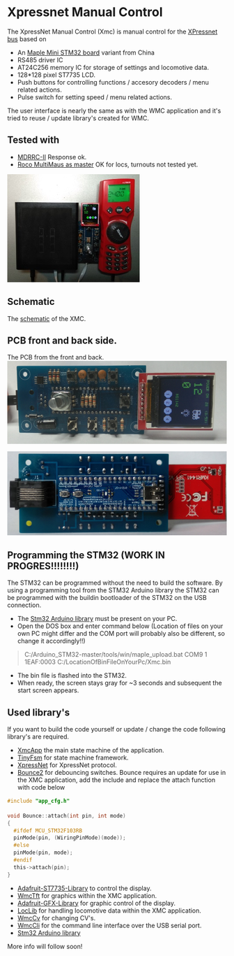 # Xpressnet Manual Control

The XpressNet Manual Control (Xmc) is manual control for the [XPressnet bus](www.lenzusa.com/1newsite1/Manuals/xpressnet.pdf) based on 

 * An [Maple Mini STM32 board](https://www.leaflabs.com/maple/) variant from China
 * RS485 driver IC
 * AT24C256 memory IC for storage of settings and locomotive data.
 * 128*128 pixel ST7735 LCD. 
 * Push buttons for controlling functions / accesory decoders / menu related actions. 
 * Pulse switch for setting speed / menu related actions.
 
The user interface is nearly the same as with the WMC application and it's tried to reuse / update library's created for WMC.

## Tested with
 * [MDRRC-II](http://members.home.nl/robert.evers/mdrrc2.htm) Response ok. 
 * [Roco MultiMaus as master](https://www.roco.cc/en/product/5215-multimaus-0-0-0-0-0-004001-0/products.html) OK for locs, turnouts not tested yet.

![](https://github.com/MDRRC/XMC/blob/master/Doc/xmc_roco.jpg) 
 
## Schematic
The [schematic](https://github.com/MDRRC/XMC/blob/master/Doc/xmc_schematic.pdf) of the XMC.

## PCB front and back side.
The PCB from the front and back. 
![](https://github.com/MDRRC/XMC/blob/master/Doc/xmc_pcb_front_1.jpg)

![](https://github.com/MDRRC/XMC/blob/master/Doc/xmc_pcb_back.jpg)

## Programming the STM32 (WORK IN PROGRES!!!!!!!!)
The STM32 can be programmed without the need to build the software. By using a programming tool from the STM32 Arduino library the STM32 can be programmed with the buildin bootloader of the STM32 on the USB connection.
 * The [Stm32 Arduino library](https://github.com/rogerclarkmelbourne/Arduino_STM32) must be present on your PC.
 * Open the DOS box and enter command below (Location of files on your own PC might differ and the COM port will probably also be different, so change it accordingly!!)
 > C:/Arduino_STM32-master/tools/win/maple_upload.bat COM9 1 1EAF:0003 C:/LocationOfBinFileOnYourPc/Xmc.bin
 * The bin file is flashed into the STM32.
 * When ready, the screen stays gray for ~3 seconds and subsequent the start screen appears. 
 
## Used library's
If you want to build the code yourself or update / change the code following library's are required.
 * [XmcApp](https://github.com/MDRRC/XmcApp) the main state machine of the application.
 * [TinyFsm](https://github.com/digint/tinyfsm) for state machine framework.
 * [XpressNet](https://github.com/MDRRC/XpressNet) for XpressNet protocol.
 * [Bounce2](https://github.com/thomasfredericks/Bounce2) for debouncing switches.
Bounce requires an update for use in the XMC application, add the include and replace the attach function with code below
```c
#include "app_cfg.h"
 
void Bounce::attach(int pin, int mode)
{
  #ifdef MCU_STM32F103RB
  pinMode(pin, (WiringPinMode)(mode));
  #else
  pinMode(pin, mode);
  #endif
  this->attach(pin);
}
```
 * [Adafruit-ST7735-Library](https://github.com/adafruit/Adafruit-ST7735-Library) to control the display.
 * [WmcTft](https://github.com/MDRRC/WmcTft) for graphics within the XMC application.
 * [Adafruit-GFX-Library](https://github.com/adafruit/Adafruit-GFX-Library) for graphic control of the display.
 * [LocLib](https://github.com/MDRRC/LocLib) for handling locomotive data within the XMC application.
 * [WmcCv](https://github.com/MDRRC/WmcCv) for changing CV's.
 * [WmcCli](https://github.com/MDRRC/WmcCli) for the command line interface over the USB serial port.
 * [Stm32 Arduino library](https://github.com/rogerclarkmelbourne/Arduino_STM32) 

More info will follow soon!    